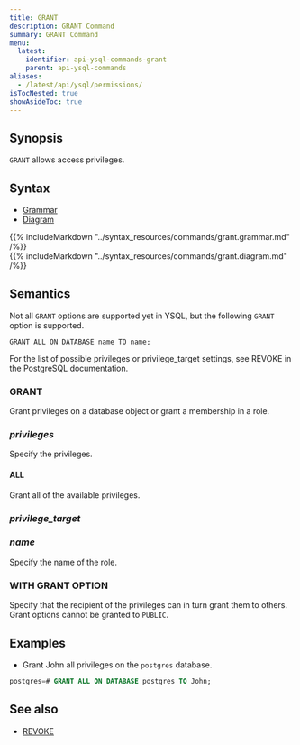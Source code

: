 ```yaml
---
title: GRANT
description: GRANT Command
summary: GRANT Command
menu:
  latest:
    identifier: api-ysql-commands-grant
    parent: api-ysql-commands
aliases:
  - /latest/api/ysql/permissions/
isTocNested: true
showAsideToc: true
---
```


## Synopsis

`GRANT` allows access privileges.

## Syntax

<ul class="nav nav-tabs nav-tabs-yb">
  <li >
    <a href="#grammar" class="nav-link active" id="grammar-tab" data-toggle="tab" role="tab" aria-controls="grammar" aria-selected="true">
      <i class="fas fa-file-alt" aria-hidden="true"></i>
      Grammar
    </a>
  </li>
  <li>
    <a href="#diagram" class="nav-link" id="diagram-tab" data-toggle="tab" role="tab" aria-controls="diagram" aria-selected="false">
      <i class="fas fa-project-diagram" aria-hidden="true"></i>
      Diagram
    </a>
  </li>
</ul>

<div class="tab-content">
  <div id="grammar" class="tab-pane fade show active" role="tabpanel" aria-labelledby="grammar-tab">
    {{% includeMarkdown "../syntax_resources/commands/grant.grammar.md" /%}}
  </div>
  <div id="diagram" class="tab-pane fade" role="tabpanel" aria-labelledby="diagram-tab">
    {{% includeMarkdown "../syntax_resources/commands/grant.diagram.md" /%}}
  </div>
</div>

## Semantics

Not all `GRANT` options are supported yet in YSQL, but the following `GRANT` option is supported.

```
GRANT ALL ON DATABASE name TO name;
```

For the list of possible privileges or privilege_target settings, see REVOKE in the PostgreSQL documentation.

### GRANT

Grant privileges on a database object or grant a membership in a role.

### *privileges*

Specify the privileges.

#### ALL

Grant all of the available privileges.

### *privilege_target*

### *name*

Specify the name of the role.

### WITH GRANT OPTION

Specify that the recipient of the privileges can in turn grant them to others. Grant options cannot be granted to `PUBLIC`.

## Examples

- Grant John all privileges on the `postgres` database.

```sql
postgres=# GRANT ALL ON DATABASE postgres TO John;
```

## See also

- [REVOKE](../dcl_revoke)
